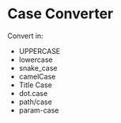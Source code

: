 # Case Converter

Convert in:
- UPPERCASE
- lowercase
- snake_case
- camelCase
- Title Case
- dot.case
- path/case
- param-case
